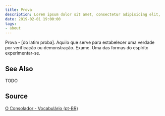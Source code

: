 ```yaml
---
title: Prova
description: Lorem ipsum dolor sit amet, consectetur adipisicing elit, sed do eiusmod tempor incididunt ut labore et dolore magna aliqua.  TODO
date: 2019-02-01 19:00:00
tags:
- about
---
```


Prova - [do latim proba]. Aquilo que serve para estabelecer uma verdade por verificação ou demonstração. Exame. Uma das formas do espírito experimentar-se. 

## See Also
TODO

## Source
[O Consolador - Vocabulário (pt-BR)](http://www.oconsolador.com.br/linkfixo/vocabulario/principal.html)
